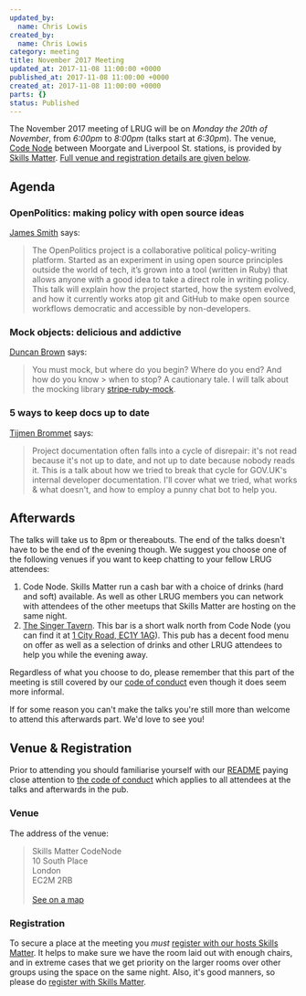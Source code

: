 ```yaml
---
updated_by:
  name: Chris Lowis
created_by:
  name: Chris Lowis
category: meeting
title: November 2017 Meeting
updated_at: 2017-11-08 11:00:00 +0000
published_at: 2017-11-08 11:00:00 +0000
created_at: 2017-11-08 11:00:00 +0000
parts: {}
status: Published
---
```


The November 2017 meeting of LRUG will be on *Monday the 20th of November*,
from _6:00pm_ to _8:00pm_ (talks start at _6:30pm_).  The venue, [Code
Node](https://skillsmatter.com/locations/264-skills-matter-codenode) between
Moorgate and Liverpool St. stations, is provided by [Skills
Matter](http://www.skillsmatter.com).  [Full venue and registration details are
given below](#november17registration).

Agenda
------

### OpenPolitics: making policy with open source ideas

[James Smith](https://skillsmatter.com/legacy_profile/james-smith) says:

> The OpenPolitics project is a collaborative political policy-writing
> platform. Started as an experiment in using open source principles
> outside the world of tech, it’s grown into a tool (written in Ruby)
> that allows anyone with a good idea to take a direct role in writing
> policy. This talk will explain how the project started, how the system
> evolved, and how it currently works atop git and GitHub to make open
> source workflows democratic and accessible by non-developers.

### Mock objects: delicious and addictive

[Duncan Brown](https://twitter.com/duncanjbrown) says:

> You must mock, but where do you begin? Where do you end? And how do you know > when to stop? A cautionary tale. I will talk about the mocking library
> [stripe-ruby-mock](https://github.com/rebelidealist/stripe-ruby-mock).

### 5 ways to keep docs up to date

[Tijmen Brommet](https://twitter.com/tijmenbr) says:

> Project documentation often falls into a cycle of disrepair: it's
> not read because it's not up to date, and not up to date because
> nobody reads it. This is a talk about how we tried to break that
> cycle for GOV.UK's internal developer documentation. I'll cover what
> we tried, what works & what doesn't, and how to employ a punny chat
> bot to help you.

Afterwards
----------

The talks will take us to 8pm or thereabouts.  The end of the talks doesn't
have to be the end of the evening though.  We suggest you choose one of
the following venues if you want to keep chatting to your fellow LRUG
attendees:

1. Code Node.  Skills Matter run a cash bar with a
   choice of drinks (hard and soft) available.  As well as other LRUG members
   you can network with attendees of the other meetups that Skills Matter are
   hosting on the same night.
2. [The Singer Tavern](http://singertavern.com/).  This bar is a short walk
   north from Code Node (you can find it at [1 City Road, EC1Y
   1AG](https://goo.gl/maps/w9kPu)).  This pub has a decent food menu on offer
   as well as a selection of drinks and other LRUG attendees to help you
   while the evening away.

Regardless of what you choose to do, please remember that this part of the
meeting is still covered by our [code of
conduct](http://readme.lrug.org/#code-of-conduct) even though it does seem more
informal.

If for some reason you can't make the talks you're still more than welcome to
attend this afterwards part.  We'd love to see you!

Venue & Registration <a name="november17registration">&nbsp;</a>
-----------------------------------------------------------

Prior to attending you should familiarise yourself with our
[README](http://readme.lrug.org/) paying close attention to [the code of
conduct](http://readme.lrug.org/#code-of-conduct) which applies to
all attendees at the talks and afterwards in the pub.

### Venue

The address of the venue:

> Skills Matter CodeNode<br/>10 South Place<br/>London<br/>EC2M 2RB<br/><br/>[See on a map](https://goo.gl/maps/ONJT4)

### Registration

To secure a place at the meeting you *must* [register with our hosts
Skills Matter][skills-matter-event].  It helps to
make sure we have the room laid out with enough chairs, and in extreme cases
that we get priority on the larger rooms over other groups using the space on
the same night.  Also, it's good manners, so please do [register with Skills
Matter][skills-matter-event].

[skills-matter-event]: https://skillsmatter.com/meetups/10338-lrug-november-meetup
